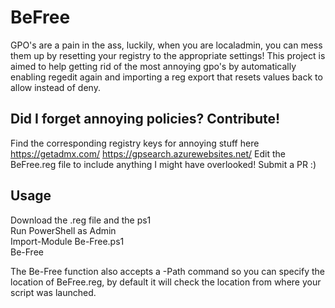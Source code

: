 # BeFree
GPO's are a pain in the ass, luckily, when you are localadmin, you can mess them up by resetting your registry to the appropriate settings!
This project is aimed to help getting rid of the most annoying gpo's by automatically enabling regedit again and importing a reg export that resets values back to allow instead of deny.

## Did I forget annoying policies? Contribute!
Find the corresponding registry keys for annoying stuff here
https://getadmx.com/
https://gpsearch.azurewebsites.net/
Edit the BeFree.reg file to include anything I might have overlooked! 
Submit a PR :) 

## Usage
Download the .reg file and the ps1 <br>
Run PowerShell as Admin <br>
Import-Module Be-Free.ps1 <br>
Be-Free

The Be-Free function also accepts a -Path command so you can specify the location of BeFree.reg, by default it will check the location from where your script was launched.
